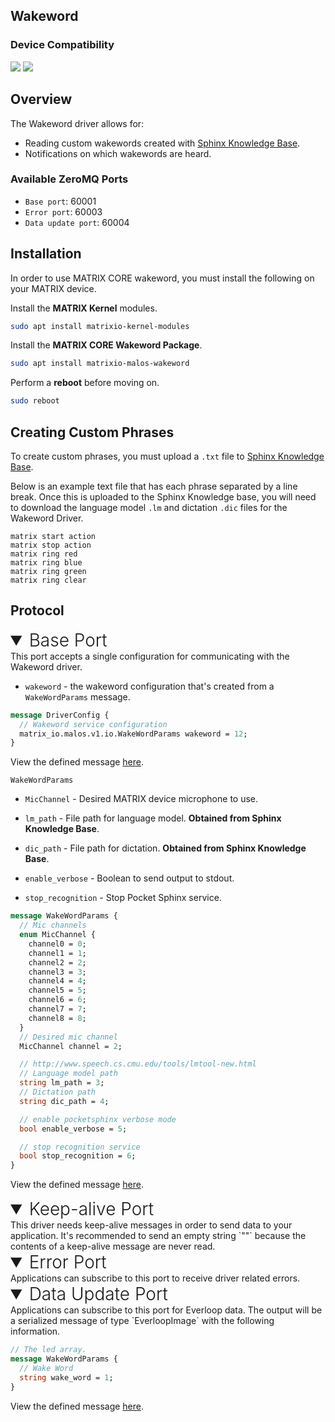 <h2 style="padding-top:0">Wakeword</h2>

### Device Compatibility
<img class="creator-compatibility-icon" src="../../img/creator-icon.svg">
<img class="voice-compatibility-icon" src="../../img/voice-icon.svg">

## Overview

The Wakeword driver allows for:

* Reading custom wakewords created with <a href="http://www.speech.cs.cmu.edu/tools/lmtool-new.html" target="_blank">Sphinx Knowledge Base</a>.
* Notifications on which wakewords are heard.

<h3 style="padding-top:0">Available ZeroMQ Ports</h3>

* `Base port`: 60001
* `Error port`: 60003
* `Data update port`: 60004

## Installation
In order to use MATRIX CORE wakeword, you must install the following on your MATRIX device.

Install the **MATRIX Kernel** modules.
```bash
sudo apt install matrixio-kernel-modules
```
Install the **MATRIX CORE Wakeword Package**.
```bash
sudo apt install matrixio-malos-wakeword
```
Perform a **reboot** before moving on.
```bash
sudo reboot
```

## Creating Custom Phrases
To create custom phrases, you must upload a `.txt` file to <a href="http://www.speech.cs.cmu.edu/tools/lmtool-new.html" target="_blank">Sphinx Knowledge Base</a>.

Below is an example text file that has each phrase separated by a line break. Once this is uploaded to the Sphinx Knowledge base, you will need to download the language model `.lm` and dictation `.dic` files for the Wakeword Driver.

```
matrix start action
matrix stop action
matrix ring red
matrix ring blue
matrix ring green
matrix ring clear
```

## Protocol

<!-- Base PORT -->
<details open>
<summary style="font-size: 1.75rem; font-weight: 300;">Base Port</summary>
This port accepts a single configuration for communicating with the Wakeword driver. 

* `wakeword` - the wakeword configuration that's created from a `WakeWordParams` message.

```protobuf
message DriverConfig {
  // Wakeword service configuration
  matrix_io.malos.v1.io.WakeWordParams wakeword = 12;
}
```
View the defined message <a href="https://github.com/matrix-io/protocol-buffers/blob/master/matrix_io/malos/v1/driver.proto" target="_blank">here</a>.

`WakeWordParams` 

* `MicChannel` - Desired MATRIX device microphone to use.

* `lm_path` - File path for language model. **Obtained from Sphinx Knowledge Base**.

* `dic_path` - File path for dictation. **Obtained from Sphinx Knowledge Base**.

* `enable_verbose` - Boolean to send output to stdout.

* `stop_recognition` - Stop Pocket Sphinx service.

```protobuf
message WakeWordParams {
  // Mic channels
  enum MicChannel {
    channel0 = 0;
    channel1 = 1;
    channel2 = 2;
    channel3 = 3;
    channel4 = 4;
    channel5 = 5;
    channel6 = 6;
    channel7 = 7;
    channel8 = 8;
  }
  // Desired mic channel
  MicChannel channel = 2;

  // http://www.speech.cs.cmu.edu/tools/lmtool-new.html
  // Language model path
  string lm_path = 3;
  // Dictation path
  string dic_path = 4;

  // enable pocketsphinx verbose mode
  bool enable_verbose = 5;

  // stop recognition service
  bool stop_recognition = 6;
}
```
View the defined message <a href="https://github.com/matrix-io/protocol-buffers/blob/65397022e73ac98ec2b217937f133a9eefbd8f01/matrix_io/malos/v1/io.proto" target="_blank">here</a>.
</details>

<!-- Keep-Alive PORT -->
<details open>
<summary style="font-size: 1.75rem; font-weight: 300;">Keep-alive Port</summary>
This driver needs keep-alive messages in order to send data to your application. It's recommended to send an empty string `""` because the contents of a keep-alive message are never read.
</details>

<!-- Error PORT -->
<details open>
<summary style="font-size: 1.75rem; font-weight: 300;">Error Port</summary>
Applications can subscribe to this port to receive driver related errors.
</details>

<!-- Data Update PORT -->
<details open>
<summary style="font-size: 1.75rem; font-weight: 300;">Data Update Port</summary>
Applications can subscribe to this port for Everloop data. The output will be a serialized message of type `EverloopImage` with the following information.

```protobuf
// The led array.
message WakeWordParams {
  // Wake Word
  string wake_word = 1;
}
```
View the defined message <a href="https://github.com/matrix-io/protocol-buffers/blob/65397022e73ac98ec2b217937f133a9eefbd8f01/matrix_io/malos/v1/io.proto" target="_blank">here</a>.
</details>